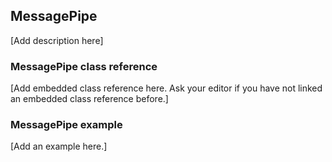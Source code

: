 ## MessagePipe

[Add description here]

### MessagePipe class reference

[Add embedded class reference here. Ask your editor if you have not linked an embedded class reference before.]

### MessagePipe example

[Add an example here.]
